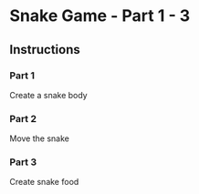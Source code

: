 # Snake Game - Part 1 - 3

## Instructions

### Part 1
Create a snake body

### Part 2
Move the snake

### Part 3
Create snake food


